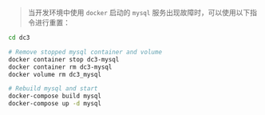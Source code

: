 > 当开发环境中使用 `docker` 启动的 `mysql` 服务出现故障时，可以使用以下指令进行重置：


```bash
cd dc3

# Remove stopped mysql container and volume
docker container stop dc3-mysql
docker container rm dc3-mysql
docker volume rm dc3_mysql

# Rebuild mysql and start
docker-compose build mysql
docker-compose up -d mysql
```